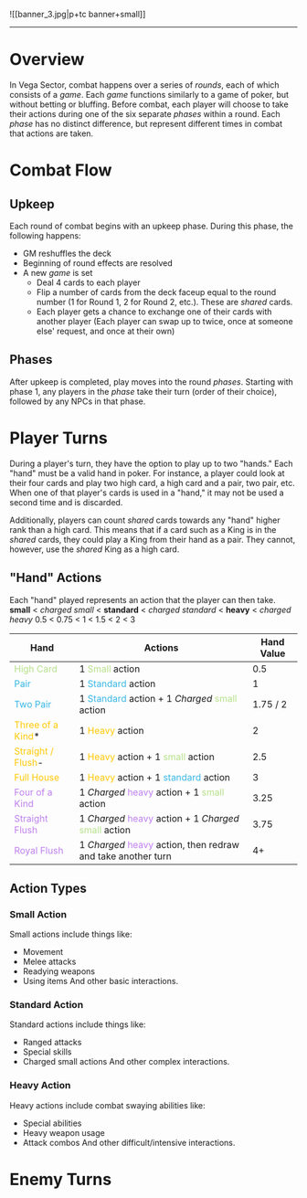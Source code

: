 ![[banner_3.jpg|p+tc banner+small]]
____
# Overview
In Vega Sector, combat happens over a series of *rounds*, each of which consists of a *game*. Each *game* functions similarly to a game of poker, but without betting or bluffing. Before combat, each player will choose to take their actions during one of the six separate *phases* within a round.  Each *phase* has no distinct difference, but represent different times in combat that actions are taken.
# Combat Flow
## Upkeep
Each round of combat begins with an upkeep phase. During this phase, the following happens:
- GM reshuffles the deck
- Beginning of round effects are resolved
- A new *game* is set
	- Deal 4 cards to each player
	- Flip a number of cards from the deck faceup equal to the round number (1 for Round 1, 2 for Round 2, etc.). These are *shared* cards.
	- Each player gets a chance to exchange one of their cards with another player (Each player can swap up to twice, once at someone else' request, and once at their own)
## Phases
After upkeep is completed, play moves into the round *phases*. Starting with phase 1, any players in the *phase* take their turn (order of their choice), followed by any NPCs in that phase.
# Player Turns
During a player's turn, they have the option to play up to two "hands." Each "hand" must be a valid hand in poker. For instance, a player could look at their four cards and play two high card, a high card and a pair, two pair, etc. When one of that player's cards is used in a "hand," it may not be used a second time and is discarded.

Additionally, players can count *shared* cards towards any "hand" higher rank than a high card. This means that if a card such as a King is in the *shared* cards, they could play a King from their hand as a pair. They cannot, however, use the *shared* King as a high card.
## "Hand" Actions
Each "hand" played represents an action that the player can then take. 
**small** < *charged small* < **standard** < *charged standard* < **heavy** < *charged heavy*
0.5       < 0.75                   < 1                   < 1.5                             < 2            < 3

| Hand                                                 | Actions                                                                                                                   | Hand Value |
| ---------------------------------------------------- | ------------------------------------------------------------------------------------------------------------------------- | ---------- |
| <span style="color:#b7e189">High Card</span>         | 1 <span style="color:#b7e189">Small </span>action                                                                         | 0.5        |
| <span style="color:#38b7e5">Pair</span>              | 1 <span style="color:#38b7e5">Standard</span> action                                                                      | 1          |
| <span style="color:#38b7e5">Two Pair</span>          | 1 <span style="color:#38b7e5">Standard</span> action + 1 *Charged* <span style="color:#b7e189">small</span> action        | 1.75 / 2   |
| <span style="color:#ffc800">Three of a Kind</span>*  | 1 <span style="color:#ffc800">Heavy</span> action                                                                         | 2          |
| <span style="color:#ffc800">Straight / Flush</span>- | 1 <span style="color:#ffc800">Heavy</span> action + 1 <span style="color:#b7e189">small</span> action                     | 2.5        |
| <span style="color:#ffc800">Full House</span>        | 1 <span style="color:#ffc800">Heavy</span> action + 1 <span style="color:#38b7e5">standard</span> action                  | 3          |
| <span style="color:#bf7ff0">Four of a Kind</span>    | 1 *Charged* <span style="color:#bf7ff0">heavy</span> action + 1 <span style="color:#b7e189">small</span> action           | 3.25       |
| <span style="color:#bf7ff0">Straight Flush</span>    | 1 *Charged* <span style="color:#bf7ff0">heavy</span> action + 1 *Charged* <span style="color:#b7e189">small</span> action | 3.75       |
| <span style="color:#bf7ff0">Royal Flush</span>       | 1 *Charged* <span style="color:#bf7ff0">heavy</span> action, then redraw and take another turn                            | 4+         |
## Action Types
### Small Action
Small actions include things like:
- Movement
- Melee attacks
- Readying weapons
- Using items
And other basic interactions.
### Standard Action
Standard actions include things like:
- Ranged attacks
- Special skills
- Charged small actions
And other complex interactions.
### Heavy Action
Heavy actions include combat swaying abilities like:
- Special abilities
- Heavy weapon usage
- Attack combos
And other difficult/intensive interactions.

# Enemy Turns